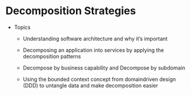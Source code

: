 # Decomposition Strategies


- Topics	

	- Understanding software architecture and why it’s important

	- Decomposing an application into services by applying the decomposition patterns 
	- Decompose by business capability and Decompose by subdomain

	- Using the bounded context concept from domaindriven design (DDD) to untangle data and make decomposition easier
